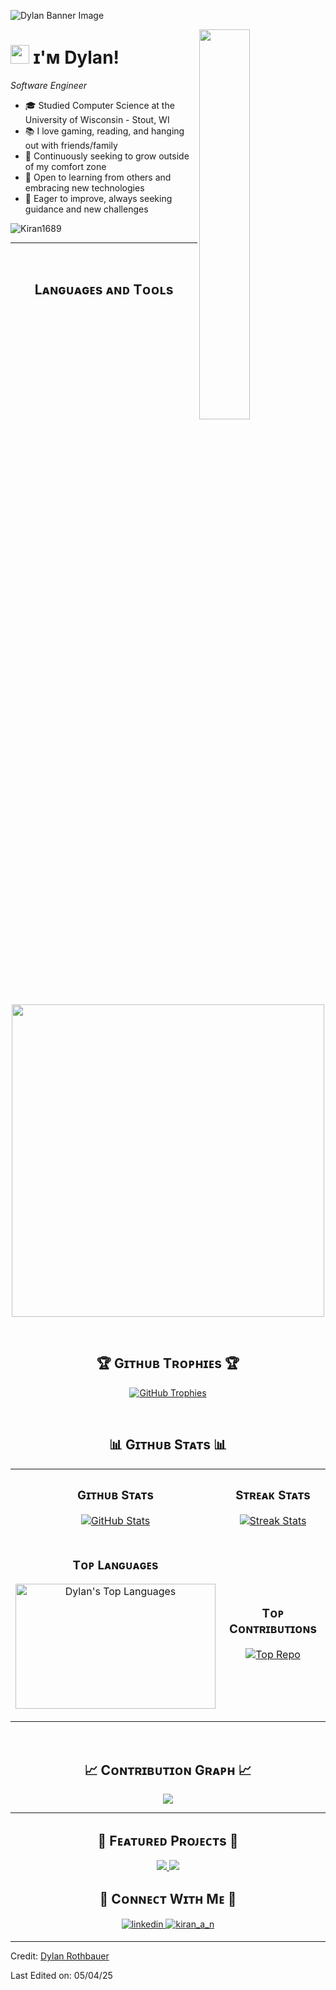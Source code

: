 <!--Banner-->
![Dylan Banner Image](https://user-images.githubusercontent.com/58959408/232639433-cb0aea21-66f0-4508-a771-85e2089c5a87.gif)

<!--Night Owl image-->
<div>
  <img align="right" width="40%" src="https://camo.githubusercontent.com/2e760a4dba6c72995663bd84ceb4e627d7639d8f119c0015608f2b94ac6b2d28/68747470733a2f2f6769746875622e6769746875626173736574732e636f6d2f6173736574732f6d6f6e612d6c6f6164696e672d6461726b2d3737303161376239373337302e676966">
</div>

<!--Header Name-->
# <img src="https://emojis.slackmojis.com/emojis/images/1531849430/4246/blob-sunglasses.gif?1531849430" width="30"/> ɪ'ᴍ Dylan! 
*Software Engineer*
<br /> 

<!--Start Intro-->               
<p align="left"></p>

- 🎓 Studied Computer Science at the University of Wisconsin - Stout, WI
- 📚 I love gaming, reading, and hanging out with friends/family
- 🌱 Continuously seeking to grow outside of my comfort zone
- 🤝 Open to learning from others and embracing new technologies
- 💭 Eager to improve, always seeking guidance and new challenges

<!--End Intro-->

<!--Profile Count Badge-->
<p align="left">
  <img src="https://komarev.com/ghpvc/?username=DylanRothbauer&label=Profile%20views&color=770677&style=for-the-badge&logo=star" alt="Kiran1689" style="padding-right:20px;" />
</p>

---
<br />

<!--Languages and Tools Section-->       
<h2 align="center">Lᴀɴɢᴜᴀɢᴇs ᴀɴᴅ Tᴏᴏʟs</h2> 
<p align="center">
<img width="500px"  src="https://skillicons.dev/icons?i=cs,cpp,java,html,css,git,github,visualstudio,vscode,eclipse,mysql,dotnet,azure,bootstrap,postman,windows,powershell,godot,unity,unreal&perline=10"  />
</p>
<br />


<!--Trophies Section-->   
<h2 align="center">🏆 Gɪᴛʜᴜʙ Tʀᴏᴘʜɪᴇs 🏆</h2>
<p align="center">
  <a href="https://github.com/DylanRothbauer/github-profile-trophy">
    <img src="https://github-profile-trophy.vercel.app/?username=DylanRothbauer&row=2&column=6&margin-w=20&margin-h=20&perline=10" alt="GitHub Trophies">
  </a>
</p>
<br />

<!--Github stats Table--> 
<h2 align="center">📊 Gɪᴛʜᴜʙ Sᴛᴀᴛs 📊</h2>

<table width="100%">
  <tr>
    <td width="50%">
      <h3 align="center"><strong>Gɪᴛʜᴜʙ Sᴛᴀᴛs</strong></h3>
      <p align="center">
        <a href="https://github.com/DylanRothbauer">
          <img align="center" src="https://github-readme-stats.vercel.app/api?username=DylanRothbauer&count_private=true&show_icons=true&theme=nightowl" alt="GitHub Stats" />
        </a>
      </p>
    </td>
    <td width="50%">
      <h3 align="center"><strong>Sᴛʀᴇᴀᴋ Sᴛᴀᴛs</strong></h3>
      <p align="center">
        <a href="https://github.com/DylanRothbauer">
          <img align="center" src="https://streak-stats.demolab.com?user=DylanRothbauer&theme=nightowl" alt="Streak Stats" />
        </a>
      </p>
    </td>
  </tr>
  <tr>
    <td width="50%">
      <h3 align="center"><strong>Tᴏᴘ Lᴀɴɢᴜᴀɢᴇs</strong></h3>
      <p align="center">
        <a href="https://github.com/anuraghazra/convoychat">
  <img height=200 align="center" src="https://github-readme-stats.vercel.app/api/top-langs/?username=DylanRothbauer&theme=nightowl&hide_border=false&include_all_commits=false&count_private=false&layout=compact" alt="Dylan's Top Languages" width="320"/>
</a>
      </p>
    </td>
    <td width="50%">
      <h3 align="center"><strong>Tᴏᴘ Cᴏɴᴛʀɪʙᴜᴛɪᴏɴs</strong></h3>
      <p align="center">
        <a href="https://github.com/DylanRothbauer">
          <img align="center" src="https://github-contributor-stats.vercel.app/api?username=DylanRothbauer&limit=3&theme=nightowl&show_owner=true&combine_all_yearly_contributions=true" alt="Top Repo" />
        </a>
      </p>
    </td>
  </tr>
</table>
<br />

<!--Contribution Graph-->
<h2 align="center">📈 Cᴏɴᴛʀɪʙᴜᴛɪᴏɴ Gʀᴀᴘʜ 📈</h2>
<div align="center">
    <img src="https://github-readme-activity-graph.vercel.app/graph?username=DylanRothbauer&bg_color=011627&color=79d3c3&line=c792ea&point=ffeb95&area=true&hide_border=false" border-radius="15">
</div>

---

<!--Featured Projects--> 
<h2 align="center">🚀 Fᴇᴀᴛᴜʀᴇᴅ Pʀᴏᴊᴇᴄᴛs 🚀</h2>

<p align="center">
  <a href="https://github.com/DylanRothbauer/Funkollection" target="_blank">
    <img src="https://github-readme-stats.vercel.app/api/pin/?username=DylanRothbauer&repo=Funkollection&theme=nightowl" />
  </a>
  <a href="https://github.com/DylanRothbauer/Interview-Prep-Central" target="_blank">
    <img src="https://github-readme-stats.vercel.app/api/pin/?username=DylanRothbauer&repo=Interview-Prep-Central&theme=nightowl" />
  </a>
</p>


<!--Contact Section--> 

<h2 align="center">🤝 Cᴏɴɴᴇᴄᴛ Wɪᴛʜ Mᴇ 🤝 </h2>
<div align="center">
 <a href="https://www.linkedin.com/in/dylan-rothbauer-ab285624b/" target="_blank">
<img src=https://img.shields.io/badge/linkedin-%231E77B5.svg?&style=for-the-badge&logo=linkedin&logoColor=white alt=linkedin style="margin-bottom: 5px;" />
</a>

<a href="https://www.instagram.com/dylanrothbaueryt/" target="_blank">
<img src=https://img.shields.io/badge/Instagram-E4405F?style=for-the-badge&logo=instagram&logoColor=white alt=kiran_a_n Instagram style="margin-bottom: 5px;" />
</a>

</div>

<!--Footer-->


------

Credit: [Dylan Rothbauer](https://github.com/DylanRothbauer)

Last Edited on: 05/04/25

